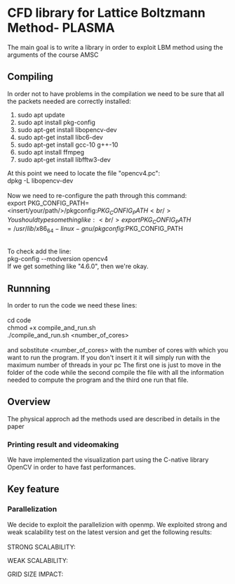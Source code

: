 # CFD library for Lattice Boltzmann Method- PLASMA
The main goal is to write a library in order to exploit LBM method using the arguments of the course AMSC

## Compiling
In order not to have problems in the compilation we need to be sure that all the packets needed are correctly installed: <br /> 
1. sudo apt update <br />
2. sudo apt install pkg-config <br />
3. sudo apt-get install libopencv-dev <br />
4. sudo apt-get install libc6-dev
5. sudo apt-get install gcc-10 g++-10 <br />
6. sudo apt install ffmpeg <br />
7. sudo apt-get install libfftw3-dev <br />

At this point we need to locate the file "opencv4.pc": <br />
dpkg -L libopencv-dev <br /><br />
Now we need to re-configure the path through this command: <br />
export PKG_CONFIG_PATH=<insert/your/path/>/pkgconfig:$PKG_CONFIG_PATH <br /> 
You should type something like: <br />
export PKG_CONFIG_PATH=/usr/lib/x86_64-linux-gnu/pkgconfig:$PKG_CONFIG_PATH <br /> <br />

To check add the line: <br />
pkg-config --modversion opencv4 <br />
If we get something like "4.6.0", then we're okay.

## Runnning
In order to run the code we need these lines: <br /> <br />
cd code <br />
chmod +x compile_and_run.sh <br />
./compile_and_run.sh <number_of_cores> <br />
<br />
and sobstitute <number_of_cores> with the number of cores with which you want to run the program. If you don't insert it it will simply run with the maximum number of threads in your pc
The first one is just to move in the folder of the code while the second compile the file with all the information needed to compute the program and the third one run that file.  

## Overview
The physical approch ad the methods used are described in details in the paper

### Printing result and videomaking
We have implemented the visualization part using the C-native library OpenCV in order to have fast performances. <br />


## Key feature
### Parallelization
We decide to exploit the parallelizion with openmp. We exploited strong and weak scalability test on the latest version and get the following results:<br /><br />
STRONG SCALABILITY:

WEAK SCALABILITY:

GRID SIZE IMPACT:


